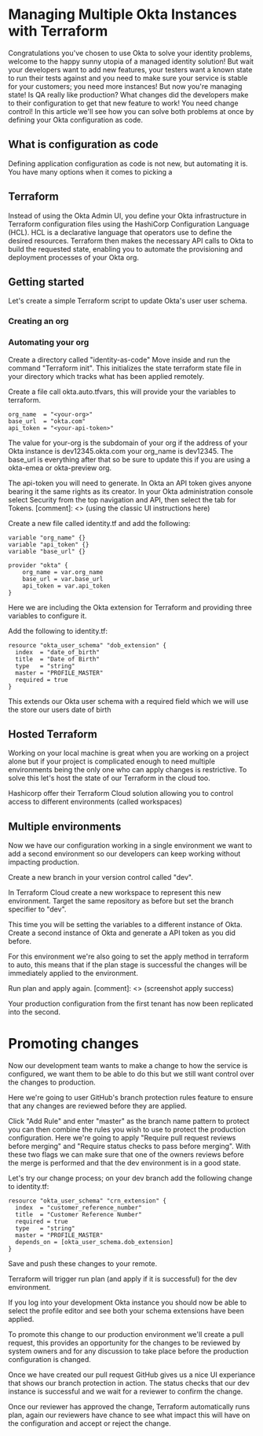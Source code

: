 # Managing Multiple Okta Instances with Terraform

Congratulations you've chosen to use Okta to solve your identity problems,
welcome to the happy sunny utopia of a managed identity solution! But wait your
developers want to add new features, your testers want a known state to run
their tests against and you need to make sure your service is stable for your
customers; you need more instances! But now you're managing state! Is QA really
like production? What changes did the developers make to their configuration to
get that new feature to work! You need change control! In this article we'll see
how you can solve both problems at once by defining your Okta configuration as
code.

## What is configuration as code

Defining application configuration as code is not new, but automating it is. You
have many options when it comes to picking a 

## Terraform

Instead of using the Okta Admin UI, you define your Okta infrastructure in 
Terraform configuration files using the HashiCorp Configuration Language (HCL). 
HCL is a declarative language that operators use to define the desired
resources. Terraform then makes the necessary API calls to Okta to build the 
requested state, enabling you to automate the provisioning and deployment 
processes of your Okta org. 

## Getting started

Let's create a simple Terraform script to update Okta's user user schema.

### Creating an org

### Automating your org

Create a directory called "identity-as-code"
Move inside and run the command "Terraform init". This initializes the state
terraform state file in your directory which tracks what has been applied
remotely.

Create a file call okta.auto.tfvars, this will provide your the variables to 
terraform. 

```
org_name  = "<your-org>"
base_url  = "okta.com"
api_token = "<your-api-token>"
```

The value for your-org is the subdomain of your org if the address of your Okta
instance is dev12345.okta.com your org_name is dev12345. The base_url is
everything after that so be sure to update this if you are using a okta-emea or
okta-preview org.

The api-token you will need to generate. In Okta an API token gives anyone
bearing it the same rights as its creator. In your Okta administration console
select Security from the top navigation and API, then select the tab for Tokens.
[comment]: <> (using the classic UI instructions here)

Create a new file called identity.tf and add the following:

```
variable "org_name" {}
variable "api_token" {}
variable "base_url" {}

provider "okta" { 
    org_name = var.org_name
    base_url = var.base_url
    api_token = var.api_token
}
```

Here we are including the Okta extension for Terraform and providing three
variables to configure it.

Add the following to identity.tf:

```
resource "okta_user_schema" "dob_extension" {
  index  = "date_of_birth"
  title  = "Date of Birth"
  type   = "string"
  master = "PROFILE_MASTER"
  required = true  
}
```

This extends our Okta user schema with a required field which we will use the
store our users date of birth

## Hosted Terraform

Working on your local machine is great when you are working on a project alone
but if your project is complicated enough to need multiple environments being
the only one who can apply changes is restrictive. To solve this let's host the
state of our Terraform in the cloud too.

Hashicorp offer their Terraform Cloud solution allowing you to control access to
different environments (called workspaces)

## Multiple environments

Now we have our configuration working in a single environment we want to add a
second environment so our developers can keep working without impacting
production.

Create a new branch in your version control called "dev".

In Terraform Cloud create a new workspace to represent this new environment.
Target the same repository as before but set the branch specifier to "dev".

This time you will be setting the variables to a different instance of Okta.
Create a second instance of Okta and generate a API token as you did before.

For this environment we're also going to set the apply method in terraform to
auto, this means that if the plan stage is successful the changes will be
immediately applied to the environment.

Run plan and apply again.
[comment]: <> (screenshot apply success)

Your production configuration from the first tenant has now been replicated into
the second.

# Promoting changes

Now our development team wants to make a change to how the service is
configured, we want them to be able to do this but we still want control over
the changes to production.

Here we're going to user GitHub's branch protection rules feature to ensure that any
changes are reviewed before they are applied.

Click "Add Rule" and enter "master" as the branch name pattern to protect you
can then combine the rules you wish to use to protect the production
configuration. Here we're going to apply "Require pull request reviews before
merging" and "Require status checks to pass before merging". With these two
flags we can make sure that one of the owners reviews before the merge is
performed and that the dev environment is in a good state.

Let's try our change process; on your dev branch add the following change to identity.tf:

```
resource "okta_user_schema" "crn_extension" {
  index  = "customer_reference_number"
  title  = "Customer Reference Number"
  required = true
  type   = "string"
  master = "PROFILE_MASTER"
  depends_on = [okta_user_schema.dob_extension]
}
```

Save and push these changes to your remote.

Terraform will trigger run plan (and apply if it is successful) for the dev
environment.

If you log into your development Okta instance you should now be able to select
the profile editor and see both your schema extensions have been applied.

To promote this change to our production environment we'll create a pull
request, this provides an opportunity for the changes to be reviewed by system
owners and for any discussion to take place before the production configuration
is changed.

Once we have created our pull request GitHub gives us a nice UI experiance that
shows our branch protection in action. The status checks that our dev instance
is successful and we wait for a reviewer to confirm the change.

Once our reviewer has approved the change, Terraform automatically runs plan,
again our reviewers have chance to see what impact this will have on the
configuration and accept or reject the change.
